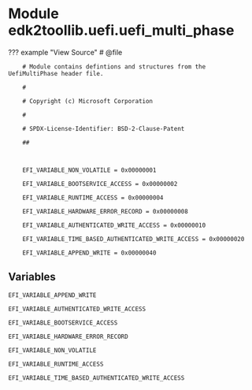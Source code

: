 Module edk2toollib.uefi.uefi_multi_phase
========================================

??? example "View Source"
        # @file

        # Module contains defintions and structures from the UefiMultiPhase header file.

        #

        # Copyright (c) Microsoft Corporation

        #

        # SPDX-License-Identifier: BSD-2-Clause-Patent

        ##

        

        EFI_VARIABLE_NON_VOLATILE = 0x00000001

        EFI_VARIABLE_BOOTSERVICE_ACCESS = 0x00000002

        EFI_VARIABLE_RUNTIME_ACCESS = 0x00000004

        EFI_VARIABLE_HARDWARE_ERROR_RECORD = 0x00000008

        EFI_VARIABLE_AUTHENTICATED_WRITE_ACCESS = 0x00000010

        EFI_VARIABLE_TIME_BASED_AUTHENTICATED_WRITE_ACCESS = 0x00000020

        EFI_VARIABLE_APPEND_WRITE = 0x00000040

Variables
---------

```python3
EFI_VARIABLE_APPEND_WRITE
```

```python3
EFI_VARIABLE_AUTHENTICATED_WRITE_ACCESS
```

```python3
EFI_VARIABLE_BOOTSERVICE_ACCESS
```

```python3
EFI_VARIABLE_HARDWARE_ERROR_RECORD
```

```python3
EFI_VARIABLE_NON_VOLATILE
```

```python3
EFI_VARIABLE_RUNTIME_ACCESS
```

```python3
EFI_VARIABLE_TIME_BASED_AUTHENTICATED_WRITE_ACCESS
```